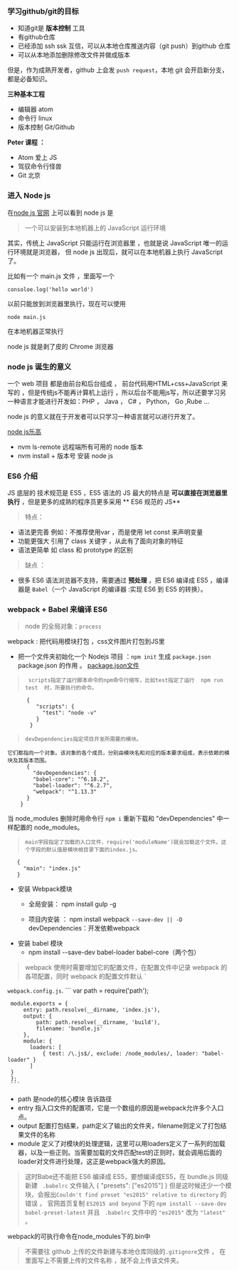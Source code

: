 ### 学习github/git的目标

- 知道git是  **版本控制**  工具
- 有github仓库
- 已经添加 ssh ssk 互信，可以从本地仓库推送内容（git push）到github 仓库
- 可以从本地添加删除修改文件并做成版本


但是，作为成熟开发者，github 上会发  `push request`，本地 git 会开启新分支，都是必备知识。   


**三种基本工程**  

- 编辑器 atom
- 命令行 linux
- 版本控制 Git/Github


**Peter 课程  ：**
- Atom 爱上 JS
- 驾驭命令行怪兽
- Git 北京


### 进入 Node js

在[node js 官网](https://nodejs.org/) 上可以看到 node js 是
> 一个可以安装到本地机器上的 JavaScript 运行环境


其实，传统上 JavaScript 只能运行在浏览器里 ，也就是说 JavaScript 唯一的运行环境就是浏览器， 但 node js 出现后，就可以在本地机器上执行 JavaScript 了。

比如有一个 main.js 文件 ，里面写一个

```
consoloe.log('hello world')

```

以前只能放到浏览器里执行，现在可以使用
```
node main.js
```

在本地机器正常执行

node js  就是剥了皮的  Chrome 浏览器
### node js 诞生的意义

一个 web 项目 都是由前台和后台组成 ， 前台代码用HTML+css+JavaScript 来写的 ，但是传统js不能再计算机上运行 ，所以后台不能用js写，所以还要学习另一种语言才能进行开发如：PHP ， Java ， C# ， Python， Go ,Rube ...

node js 的意义就在于开发者可以只学习一种语言就可以进行开发了。

[node js乐高](http://haoqicat.com/nodejs-lego)




- nvm ls-remote  远程端所有可用的  node 版本
- nvm install + 版本号   安装 node js


### ES6  介绍

JS 底层的 技术规范是 ES5 ，ES5 语法的 JS 最大的特点是 **可以直接在浏览器里执行** ，但是更多的成熟的程序员更多采用 ** ES6 规范的 JS**

> 特点：
- 语法更完善 例如：不推荐使用var ，而是使用 let const 来声明变量
- 功能更强大   引用了 class 关键字 ，从此有了面向对象的特征
- 语法更简单  如 class 和 prototype 的区别


> 缺点 ：
- 很多 ES6 语法浏览器不支持，需要通过 **预处理** ，把 ES6 编译成 ES5 ，编译器是 `Babel`（一个 JavaScript 的编译器  :实现 ES6 到 ES5 的转换）。

### webpack + Babel 来编译 ES6

> node 的全局对象：`process`


webpack : 把代码用模块打包  ，css文件图片打包到JS里





- 把一个文件夹初始化一个 Nodejs 项目 ：`npm init` 生成 `package.json`
  package.json  的作用 。
  [package.json文件](http://javascript.ruanyifeng.com/nodejs/packagejson.html)

>      scripts指定了运行脚本命令的npm命令行缩写，比如test指定了运行  npm run test  时，所要执行的命令。
          {
             "scripts": {
               "test": "node -v"  
             }
           }


  >     devDependencies指定项目开发所需要的模块。
    它们都指向一个对象。该对象的各个成员，分别由模块名和对应的版本要求组成，表示依赖的模块及其版本范围。
          {
            "devDependencies": {
            "babel-core": "^6.18.2",
            "babel-loader": "^6.2.7",
            "webpack": "^1.13.3"
          }
        }

当 node_modules 删除时用命令行 `npm i` 重新下载和 "devDependencies" 中一样配置的 node_modules。

  >     main字段指定了加载的入口文件，require('moduleName')就会加载这个文件。这个字段的默认值是模块根目录下面的index.js。
       {
         "main": "index.js"
       }



- 安装 Webpack模块
    - 全局安装： npm install gulp -g

    - 项目内安装 ： npm install webpack `--save-dev || -D`
        devDependencies：开发依赖webpack
- 安装 babel 模块
    - npm install --save-dev babel-loader babel-core（两个包）

> webpack 使用时需要增加它的配置文件，在配置文件中记录 webpack 的各项配置，同时 webpack 的配置文件默认 `


`webpack.config.js`.
     ```
     var path = require('path');

     module.exports = {
         entry: path.resolve(__dirname, 'index.js'),
         output: {                                   
             path: path.resolve(__dirname, 'build'),
             filename: 'bundle.js'
         },
         module: {
           loaders: [
               { test: /\.js$/, exclude: /node_modules/, loader: "babel-loader" }
           ]
     }
     };
     ```


   - path 是node的核心模块 告诉路径
   - entry    指入口文件的配置项，它是一个数组的原因是webpack允许多个入口点。
   - output   配置打包结果，path定义了输出的文件夹，filename则定义了打包结果文件的名称
   - module   定义了对模块的处理逻辑，这里可以用loaders定义了一系列的加载器，以及一些正则。当需要加载的文件匹配test的正则时，就会调用后面的loader对文件进行处理，这正是webpack强大的原因。

> 这时Babe还不能把 ES6 编译成 ES5，要想编译成ES5，在 bundle.js 同级新建 ` .babelrc` 文件输入
{
  "presets": ["es2015"]
}
但是这时候还少一个模块，会报出` Couldn't find preset "es2015" relative to directory ` 的错误 ， 官网首页复制  `ES2015 and beyond` 下的     `npm install --save-dev babel-preset-latest` 并且 ` .babelrc` 文件中的 `"es2015"`  改为 `"latest"` 。

   webpack的可执行命令在node_modules下的.bin中






> 不需要往 github 上传的文件新建与本地仓库同级的` .gitignore `文件 ， 在里面写上不需要上传的文件名称 ，就不会上传该文件夹。
